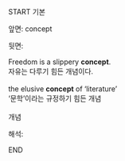 START
기본

앞면:
concept


뒷면:
<div>Freedom is a slippery <strong>concept</strong>. </div><div><div>자유는 다루기 힘든 개념이다.<br><br><div>the elusive <strong>concept</strong> of ‘literature’ </div><div><div>‘문학’이라는 규정하기 힘든 개념<br><br>개념</div></div></div></div>


해석:

END